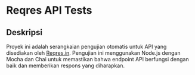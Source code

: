 # Reqres API Tests

## Deskripsi

Proyek ini adalah serangkaian pengujian otomatis untuk API yang disediakan oleh [Reqres.in](https://reqres.in). 
Pengujian ini menggunakan Node.js dengan Mocha dan Chai untuk memastikan bahwa endpoint API berfungsi dengan baik dan memberikan respons yang diharapkan.
